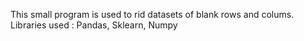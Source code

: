 This small program is used to rid datasets of blank rows and colums.
Libraries used : Pandas, Sklearn, Numpy